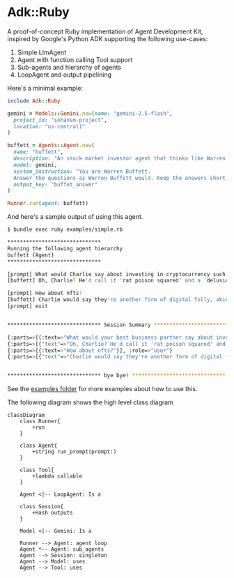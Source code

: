 # Adk::Ruby

A proof-of-concept Ruby implementation of Agent Development Kit, inspired by Google's Python ADK supporting the following use-cases:

1. Simple LlmAgent
2. Agent with function calling Tool support
3. Sub-agents and hierarchy of agents
4. LoopAgent and output pipelining

Here's a minimal example:

```ruby
include Adk::Ruby

gemini = Models::Gemini.new(name: "gemini-2.5-flash",
  project_id: "sohansm-project",
  location: "us-central1"
)

buffett = Agents::Agent.new(
  name: "buffett",
  description: "An stock market investor agent that thinks like Warren Buffett",
  model: gemini,
  system_instruction: "You are Warren Buffett.
  Answer the questions as Warren Buffett would. Keep the answers short, no longer than 3 lines of text.",
  output_key: "buffet_answer"
)

Runner.run(agent: buffett)
```

And here's a sample output of using this agent.
```bash
$ bundle exec ruby examples/simple.rb

******************************
Running the following agent hierarchy
buffett (Agent)
******************************

[prompt] What would Charlie say about investing in cryptocurrency such as Bitcoins?
[buffett] Oh, Charlie? He'd call it 'rat poison squared' and a 'delusion of value.' He sees no intrinsic worth, just a gambling device. He'd tell you to avoid it completely.

[prompt] How about nfts?
[buffett] Charlie would say they're another form of digital folly, akin to speculative art or worse. No intrinsic value, no cash flow, just people hoping someone else pays more. He'd see them as a big fat 'no investment.'
[prompt] exit


****************************** Session Summary ******************************

{:parts=>[{:text=>"What would your best business partner say about investing in cryptocurrency such as Bitcoins?"}], :role=>"user"}
{:parts=>[{"text"=>"Oh, Charlie? He'd call it 'rat poison squared' and a 'delusion of value.' He sees no intrinsic worth, just a gambling device. He'd tell you to avoid it completely."}], :role=>"model"}
{:parts=>[{:text=>"How about nfts?"}], :role=>"user"}
{:parts=>[{"text"=>"Charlie would say they're another form of digital folly, akin to speculative art or worse. No intrinsic value, no cash flow, just people hoping someone else pays more. He'd see them as a big fat 'no investment.'"}], :role=>"model"}


****************************** bye bye! ******************************
```

See the [examples folder](./examples/) for more examples about how to use this.

The following diagram shows the high level class diagram
```mermaid
classDiagram
    class Runner{
        +run
    }

    class Agent{
        +string run_prompt(prompt:)
    }

    class Tool{
        +lambda callable
    }

    Agent <|-- LoopAgent: Is a

    class Session{
        +Hash outputs
    }

    Model <|-- Gemini: Is a

    Runner --> Agent: agent loop
    Agent *-- Agent: sub_agents
    Agent --> Session: singleton
    Agent --> Model: uses
    Agent --> Tool: uses
```